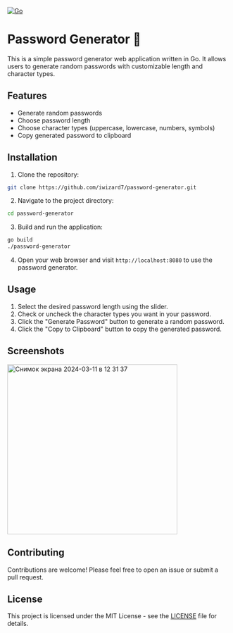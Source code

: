 [![Go](https://github.com/iwizard7/go_passgen/actions/workflows/go.yml/badge.svg)](https://github.com/iwizard7/go_passgen/actions/workflows/go.yml)
# Password Generator 🔐

This is a simple password generator web application written in Go. It allows users to generate random passwords with customizable length and character types.

## Features

- Generate random passwords
- Choose password length
- Choose character types (uppercase, lowercase, numbers, symbols)
- Copy generated password to clipboard

## Installation

1. Clone the repository:

```bash
git clone https://github.com/iwizard7/password-generator.git
```

2. Navigate to the project directory:

```bash
cd password-generator
```

3. Build and run the application:

```bash
go build
./password-generator
```

4. Open your web browser and visit `http://localhost:8080` to use the password generator.

## Usage

1. Select the desired password length using the slider.
2. Check or uncheck the character types you want in your password.
3. Click the "Generate Password" button to generate a random password.
4. Click the "Copy to Clipboard" button to copy the generated password.

## Screenshots

<img width="386" alt="Снимок экрана 2024-03-11 в 12 31 37" src="https://github.com/iwizard7/go_passgen/assets/35992274/f476bdc3-3926-49f8-a08a-5687d2568f74">


## Contributing

Contributions are welcome! Please feel free to open an issue or submit a pull request.

## License

This project is licensed under the MIT License - see the [LICENSE](LICENSE) file for details.
